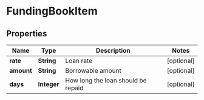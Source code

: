 
# FundingBookItem

## Properties
Name | Type | Description | Notes
------------ | ------------- | ------------- | -------------
**rate** | **String** | Loan rate |  [optional]
**amount** | **String** | Borrowable amount |  [optional]
**days** | **Integer** | How long the loan should be repaid |  [optional]



